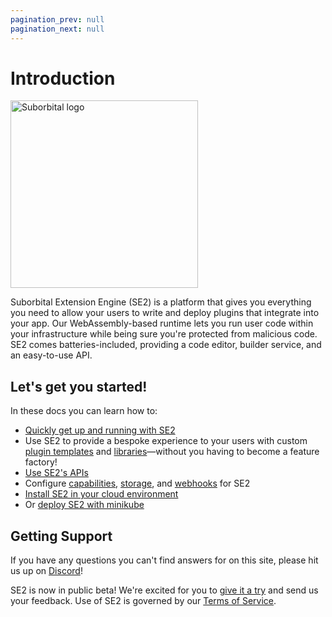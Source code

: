 ```yaml
---
pagination_prev: null
pagination_next: null
---
```


# Introduction

<img src="/img/hero.svg" width="300" height="300" alt="Suborbital logo"/>

Suborbital Extension Engine (SE2) is a platform that gives you everything you need to allow your users to write and deploy plugins that integrate into your app. Our WebAssembly-based runtime lets you run user code within your infrastructure while being sure you're protected from malicious code. SE2 comes batteries-included, providing a code editor, builder service, and an easy-to-use API.

## Let's get you started!

In these docs you can learn how to:

- [Quickly get up and running with SE2](./quickstart.md)
- Use SE2 to provide a bespoke experience to your users with custom [plugin templates](./how-to/customize-functions/custom-function-templates.md) and [libraries](./how-to/customize-functions/custom-libraries.md)—without you having to become a feature factory!
- [Use SE2's APIs](./how-to/using-api.md)
- Configure [capabilities](./how-to/deploy/cloud-deployment/configure-capabilities.md), [storage](./how-to/deploy/cloud-deployment/configure-storage.md), and [webhooks](./how-to/deploy/cloud-deployment/configure-webhooks.md) for SE2
- [Install SE2 in your cloud environment](./how-to/deploy/cloud-deployment/install-se2-in-your-cloud-environment.md)
- Or [deploy SE2 with minikube](./how-to/deploy/other-deployments/minikube.md)

## Getting Support

If you have any questions you can't find answers for on this site, please hit us up on [Discord](https://chat.suborbital.dev)!

SE2 is now in public beta! We're excited for you to [give it a try](./quickstart.md) and send us your feedback. Use of SE2 is governed by our [Terms of Service](https://suborbital.network/terms-of-service.pdf).
